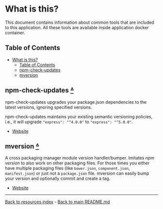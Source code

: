 # What is this?

This document contains information about _common_ tools that are included to
this application. All these tools are available inside application docker
container.

## Table of Contents

* [What is this?](#what-is-this)
  * [Table of Contents](#table-of-contents)
  * [npm-check-updates](#npm-check-updates-table-of-contents)
  * [mversion](#mversion-table-of-contents)

## npm-check-updates [ᐞ](#table-of-contents)

npm-check-updates upgrades your package.json dependencies to the latest
versions, ignoring specified versions.

npm-check-updates maintains your existing semantic versioning policies, i.e.,
it will upgrade `"express": "^4.0.0"` to `"express": "^5.0.0"`.

* [Website](https://github.com/tjunnone/npm-check-updates)

## mversion [ᐞ](#table-of-contents)

A cross packaging manager module version handler/bumper. Imitates _npm version_
to also work on other packaging files. For those times you either have
multiple packaging files (like `bower.json`, `component.json`, `manifest.json`)
or just not a `package.json` file. mversion can easily bump your version and
optionally commit and create a tag.

* [Website](https://github.com/mikaelbr/mversion)

---

[Back to resources index](README.md) - [Back to main README.md](../README.md)
